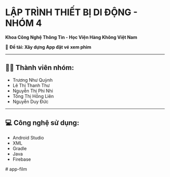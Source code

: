 # LẬP TRÌNH THIẾT BỊ DI ĐỘNG - NHÓM 4 

**Khoa Công Nghệ Thông Tin - Học Viện Hàng Không Việt Nam**

📌 **Đề tài: Xây dựng App đặt vé xem phim**

---

## 👨‍💻 Thành viên nhóm:
- Trương Như Quỳnh 
- Lê Thị Thanh Thư  
- Nguyễn Thị Phi Nhi  
- Tống Thị Hồng Liên  
- Nguyễn Duy Đức

---

## 💻 Công nghệ sử dụng:
- Android Studio  
- XML
- Gradle
- Java
- Firebase

#   a p p - f i l m  
 